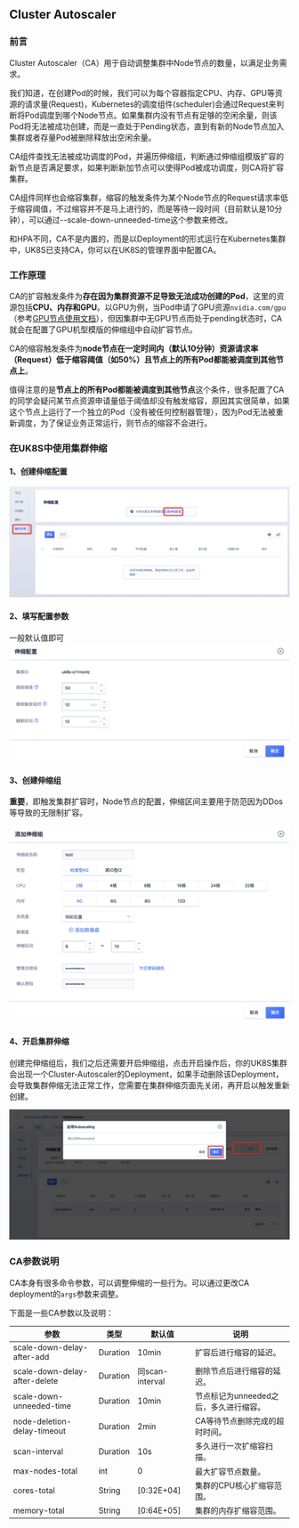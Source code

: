 ## Cluster Autoscaler

### 前言

Cluster Autoscaler（CA）用于自动调整集群中Node节点的数量，以满足业务需求。

我们知道，在创建Pod的时候，我们可以为每个容器指定CPU、内存、GPU等资源的请求量(Request)，Kubernetes的调度组件(scheduler)会通过Request来判断将Pod调度到哪个Node节点。如果集群内没有节点有足够的空闲余量，则该Pod将无法被成功创建，而是一直处于Pending状态，直到有新的Node节点加入集群或者存量Pod被删除释放出空闲余量。

CA组件查找无法被成功调度的Pod，并遍历伸缩组，判断通过伸缩组模版扩容的新节点是否满足要求，如果判断新加节点可以使得Pod被成功调度，则CA将扩容集群。

CA组件同样也会缩容集群，缩容的触发条件为某个Node节点的Request请求率低于缩容阈值，不过缩容并不是马上进行的，而是等待一段时间（目前默认是10分钟），可以通过--scale-down-unneeded-time这个参数来修改。

和HPA不同，CA不是内置的，而是以Deployment的形式运行在Kubernetes集群中，UK8S已支持CA，你可以在UK8S的管理界面中配置CA。

### 工作原理

CA的扩容触发条件为**存在因为集群资源不足导致无法成功创建的Pod**，这里的资源包括**CPU、内存和GPU**。以GPU为例，当Pod申请了GPU资源`nvidia.com/gpu`（参考[GPU节点使用文档](/uk8s/administercluster/gpu-node)），但因集群中无GPU节点而处于pending状态时，CA就会在配置了GPU机型模版的伸缩组中自动扩容节点。

CA的缩容触发条件为**node节点在一定时间内（默认10分钟）资源请求率（Request）低于缩容阈值（如50%）且节点上的所有Pod都能被调度到其他节点上**。

值得注意的是**节点上的所有Pod都能被调度到其他节点**这个条件，很多配置了CA的同学会疑问某节点资源申请量低于阈值却没有触发缩容，原因其实很简单，如果这个节点上运行了一个独立的Pod（没有被任何控制器管理），因为Pod无法被重新调度，为了保证业务正常运行，则节点的缩容不会进行。

### 在UK8S中使用集群伸缩

#### 1、创建伸缩配置

![](/images/administercluster/autoscaling/wechatworkscreenshot_120eae74-0e91-463b-8c78-20c513f2c0a9.png)

#### 2、填写配置参数

一般默认值即可 ![](/images/administercluster/autoscaling/2.png)

#### 3、创建伸缩组

**重要**，即触发集群扩容时，Node节点的配置，伸缩区间主要用于防范因为DDos等导致的无限制扩容。

![](/images/administercluster/autoscaling/3.png)

#### 4、开启集群伸缩

创建完伸缩组后，我们之后还需要开启伸缩组，点击开启操作后，你的UK8S集群会出现一个Cluster-Autoscaler的Deployment，如果手动删除该Deployment，会导致集群伸缩无法正常工作，您需要在集群伸缩页面先关闭，再开启以触发重新创建。

![](/images/administercluster/autoscaling/4.png)

### CA参数说明

CA本身有很多命令参数，可以调整伸缩的一些行为。可以通过更改CA deployment的`args`参数来调整。

下面是一些CA参数以及说明：

| 参数                          | 类型     | 默认值          | 说明                                   |
| ----------------------------- | -------- | --------------- | -------------------------------------- |
| scale-down-delay-after-add    | Duration | 10min           | 扩容后进行缩容的延迟。                 |
| scale-down-delay-after-delete | Duration | 同scan-interval | 删除节点后进行缩容的延迟。             |
| scale-down-unneeded-time      | Duration | 10min           | 节点标记为unneeded之后，多久进行缩容。 |
| node-deletion-delay-timeout   | Duration | 2min            | CA等待节点删除完成的超时时间。         |
| scan-interval                 | Duration | 10s             | 多久进行一次扩缩容扫描。               |
| max-nodes-total               | int      | 0               | 最大扩容节点数量。                     |
| cores-total                   | String   | [0:32E+04]      | 集群的CPU核心扩缩容范围。              |
| memory-total                  | String   | [0:64E+05]      | 集群的内存扩缩容范围。                 |
